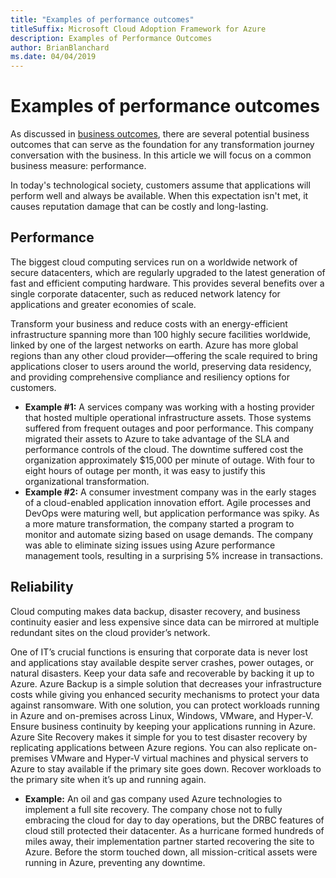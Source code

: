 ```yaml
---
title: "Examples of performance outcomes"
titleSuffix: Microsoft Cloud Adoption Framework for Azure
description: Examples of Performance Outcomes
author: BrianBlanchard
ms.date: 04/04/2019
---
```


# Examples of performance outcomes

As discussed in [business outcomes](index.md), there are several potential business outcomes that can serve as the foundation for any transformation journey conversation with the business. In this article we will focus on a common business measure: performance.

In today's technological society, customers assume that applications will perform well and always be available. When this expectation isn't met, it causes reputation damage that can be costly and long-lasting.

## Performance

The biggest cloud computing services run on a worldwide network of secure datacenters, which are regularly upgraded to the latest generation of fast and efficient computing hardware. This provides several benefits over a single corporate datacenter, such as reduced network latency for applications and greater economies of scale.

Transform your business and reduce costs with an energy-efficient infrastructure spanning more than 100 highly secure facilities worldwide, linked by one of the largest networks on earth. Azure has more global regions than any other cloud provider&mdash;offering the scale required to bring applications closer to users around the world, preserving data residency, and providing comprehensive compliance and resiliency options for customers.

- **Example #1:** A services company was working with a hosting provider that hosted multiple operational infrastructure assets. Those systems suffered from frequent outages and poor performance. This company migrated their assets to Azure to take advantage of the SLA and performance controls of the cloud. The downtime suffered cost the organization approximately $15,000 per minute of outage. With four to eight hours of outage per month, it was easy to justify this organizational transformation.
- **Example #2:** A consumer investment company was in the early stages of a cloud-enabled application innovation effort. Agile processes and DevOps were maturing well, but application performance was spiky. As a more mature transformation, the company started a program to monitor and automate sizing based on usage demands. The company was able to eliminate sizing issues using Azure performance management tools, resulting in a surprising 5% increase in transactions.

## Reliability

Cloud computing makes data backup, disaster recovery, and business continuity easier and less expensive since data can be mirrored at multiple redundant sites on the cloud provider’s network.

One of IT’s crucial functions is ensuring that corporate data is never lost and applications stay available despite server crashes, power outages, or natural disasters. Keep your data safe and recoverable by backing it up to Azure. Azure Backup is a simple solution that decreases your infrastructure costs while giving you enhanced security mechanisms to protect your data against ransomware. With one solution, you can protect workloads running in Azure and on-premises across Linux, Windows, VMware, and Hyper-V. Ensure business continuity by keeping your applications running in Azure. Azure Site Recovery makes it simple for you to test disaster recovery by replicating applications between Azure regions. You can also replicate on-premises VMware and Hyper-V virtual machines and physical servers to Azure to stay available if the primary site goes down. Recover workloads to the primary site when it’s up and running again.

- **Example:** An oil and gas company used Azure technologies to implement a full site recovery. The company chose not to fully embracing the cloud for day to day operations, but the DRBC features of cloud still protected their datacenter. As a hurricane formed hundreds of miles away, their implementation partner started recovering the site to Azure. Before the storm touched down, all mission-critical assets were running in Azure, preventing any downtime.
